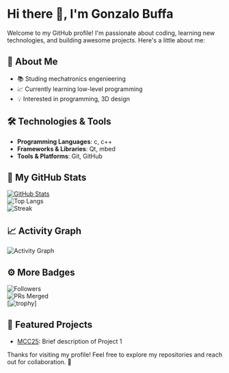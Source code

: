 # Hi there 👋, I'm Gonzalo Buffa

Welcome to my GitHub profile! I'm passionate about coding, learning new technologies, and building awesome projects. Here's a little about me:

## 🚀 About Me
- 📚 Studing mechatronics engenieering
- 📈 Currently learning low-level programming 
- 💡 Interested in programming, 3D design 

## 🛠️ Technologies & Tools
- **Programming Languages**: c, c++
- **Frameworks & Libraries**: Qt, mbed
- **Tools & Platforms**: Git, GitHub


## 💪 My GitHub Stats

[![GitHub Stats](https://github-readme-stats.vercel.app/api?username=BuffaGonzalo&show_icons=true&count_private=true)](https://github.com/anuraghazra/github-readme-stats)  
![Top Langs](https://github-readme-stats.vercel.app/api/top-langs/?username=BuffaGonzalo&layout=compact)  
![Streak](https://github-readme-streak-stats.herokuapp.com?user=BuffaGonzalo)

## 📈 Activity Graph

![Activity Graph](https://activity-graph.herokuapp.com/graph?username=BuffaGonzalo&theme=react-dark)

## ⚙️ More Badges

![Followers](https://img.shields.io/badge/Followers-99-blue)  
![PRs Merged](https://img.shields.io/badge/PRs%20Merged-456-blue)  
[![trophy](https://github-profile-trophy.vercel.app/?username=BuffaGonzalo&theme=onedark)]


<!--

## 📊 GitHub Stats
[![Top Langs](https://github-readme-stats.vercel.app/api/top-langs/?username=YOUR_USERNAME&layout=compact)](https://github.com/anuraghazra/github-readme-stats)
![Your GitHub stats](https://github-readme-stats.vercel.app/api?username=BuffaGonzalo&show_icons=true&theme=radical)

[![GitHub Streak](https://streak-stats.demolab.com?user=BuffaGonzalo&theme=dark&hide_border=true&short_numbers=true)](https://git.io/streak-stats)
-->
## 🌟 Featured Projects
- [MCC25](#): Brief description of Project 1
<!-- - [Project Name 2](#): Brief description of Project 2 -->
<!--
## 🌐 Let's Connect
- [LinkedIn](#)
- [Twitter](#)
- [Personal Website/Portfolio](#)
-->

Thanks for visiting my profile! Feel free to explore my repositories and reach out for collaboration. 🚀
